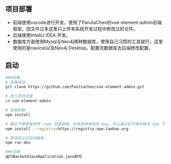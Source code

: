 ## 项目部署

- 前端使用vscode进行开发，使用了PanJiaChen的vue-element-admin前端框架，因文件过多这里只上传本系统开发过程中修改过的文件。
- 后端使用IntelliJ IDEA 开发。
- 数据库方面使用Mysql与Neo4j两种数据库，使用自己习惯的工具就行，这里使用的是navicat以及Neo4j Desktop。配置完数据库去后端修改配置。

## 启动

```bash
###前端
# 克隆项目
git clone https://github.com/PanJiaChen/vue-element-admin.git

# 进入项目目录
cd vue-element-admin

# 安装依赖
npm install

# 建议不要直接使用 cnpm 安装依赖，会有各种诡异的 bug。可以通过如下操作解决 npm 下载速度慢的问题
npm install --registry=https://registry.npm.taobao.org

# 修改完之后启动服务
npm run dev
```

```bash
###后端
运行BackendJavaApplication.java即可
```



